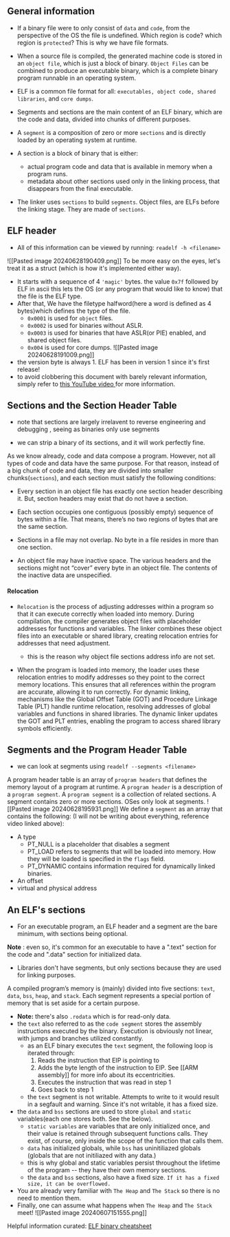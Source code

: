 ## General information
- If a binary file were to only consist of `data` and `code`, from the perspective of the OS the file is undefined. Which region is code? which region is `protected`? This is why we have file formats.

- When a source file is compiled, the generated machine code is stored in an `object file`, which is just a block of binary. `Object Files` can be combined to produce an executable binary, which is a complete binary program runnable in an operating system.

- ELF is a common file format for all: `executables, object code, shared libraries`, and `core dumps`.

- Segments and sections are the main content of an ELF binary, which are the code and data, divided into chunks of different purposes.

- A `segment` is a composition of zero or more `sections` and is directly loaded by an operating system at runtime.

- A section is a block of binary that is either:
	-  actual program code and data that is available in memory when a
	program runs.
	-  metadata about other sections used only in the linking process, that disappears from the final executable.

- The linker uses `sections` to build `segments`. Object files, are ELFs before the linking stage. They are made of `sections`.


## ELF header
- All of this information can be viewed by running: `readelf -h <filename>`

![[Pasted image 20240628190409.png]]
To be more easy on the eyes, let's treat it as a struct (which is how it's implemented either way). 
- It starts with a sequence of 4 `'magic'` bytes. the value `0x7f` followed by ELF in ascii this lets the OS (or any program that would like to know) that the file is the ELF type. 
- After that, We have the filetype halfword(here a word is defined as 4 bytes)which defines the type of the file. 
	- `0x0001` is used for `object` files.
	- `0x0002` is used for binaries without ASLR.
	-  `0x0003` is used for  binaries that have ASLR(or PIE) enabled, and shared object files.
	- `0x004` is used for core dumps.
 ![[Pasted image 20240628191009.png]] 
- the version byte is always 1. ELF has been in version 1 since it's first release!
- to avoid clobbering this document with barely relevant information, simply refer to [this YouTube video ](https://www.youtube.com/channel/UC3S8vxwRfqLBdIhgRlDRVzw) for more information.


## Sections and the Section Header Table
* note that sections are largely irrelavent to reverse engineering and debugging , seeing as binaries only use segments
- we can strip a binary of its sections, and it will work perfectly fine.

As we know already, code and data compose a program. However, not all types of code and data have the same purpose. For that reason, instead of a big chunk of code and data, they are divided into smaller chunks(`sections`), and each section must satisfy the following conditions:

- Every section in an object file has exactly one section header describing it. But, section headers may exist that do not have a section.

-  Each section occupies one contiguous (possibly empty) sequence of bytes within a file. That means, there’s no two regions of bytes that are the same section.

-  Sections in a file may not overlap. No byte in a file resides in more than one section.

-  An object file may have inactive space. The various headers and the sections might not “cover” every byte in an object file. The contents of the inactive data are unspecified.
#### Relocation
- `Relocation` is the process of adjusting addresses within a program so that it can execute correctly when loaded into memory. During compilation, the compiler generates object files with placeholder addresses for functions and variables. The linker combines these object files into an executable or shared library, creating relocation entries for addresses that need adjustment.
	- this is the reason why object file sections address info are not set.


- When the program is loaded into memory, the loader uses these relocation entries to modify addresses so they point to the correct memory locations. This ensures that all references within the program are accurate, allowing it to run correctly. For dynamic linking, mechanisms like the Global Offset Table (GOT) and Procedure Linkage Table (PLT) handle runtime relocation, resolving addresses of global variables and functions in shared libraries. The dynamic linker updates the GOT and PLT entries, enabling the program to access shared library symbols efficiently.


## Segments and the Program Header Table
- we can look at  segments using `readelf --segments <filename>`

A program header table is an array of `program headers` that defines the memory layout of a program at runtime. A `program header` is a description of a `program segment`. A `program segment` is a collection of related sections. A segment contains zero or more sections. OSes only look at segments.
![[Pasted image 20240628195931.png]]
We define a `segment` as an array that contains the following: (I will not be writing about everything, reference video linked above):

- A type 
	-  PT_NULL is a placeholder that disables a segment
	- PT_LOAD refers to segments that will be loaded into memory. How they will be loaded is specified in the `flags` field.
	- PT_DYNAMIC contains information required for dynamically linked binaries.
- An offset
- virtual and physical address


## An ELF's sections
- For an executable program, an ELF header and a segment are the bare minimum, with sections being optional.

**Note** : even so, it's common for an executable to have a ".text" section for the code and ".data" section for initialized data.

- Libraries don't have segments, but only sections because they are used for linking purposes.

A compiled program’s memory is (mainly) divided into five sections: `text`, `data`, `bss`, `heap`, and `stack`. Each segment represents a special portion of memory that is set aside for a certain purpose.
- **Note:** there's also `.rodata` which is for read-only data.
- the `text` also referred to as the `code segment` stores the assembly instructions executed by the binary. Execution is obviously not linear, with jumps and branches utilized constantly.
    - as an ELF binary executes the `text` segment, the following loop is iterated through:
        1. Reads the instruction that EIP is pointing to
        2. Adds the byte length of the instruction to EIP. See [[ARM assembly]] for more info about its eccentricities. 
        3. Executes the instruction that was read in step 1
        4. Goes back to step 1
    - the `text` segment is not writable. Attempts to write to it would result in a segfault and warning. Since it's not writable, it has a fixed size.
- the `data` and `bss` sections are used to store `global` and `static` variables(each one stores both. See the below).
    - `static variables` are variables that are only initialized once, and their value is retained through subsequent functions calls. They exist, of course, only inside the scope of the function that calls them. 
    - `data` has initialized globals, while `bss` has uninitiliazed globals (globals that are not initiliazed with any data.)
    - this is why global and static variables persist throughout the lifetime of the program -- they have their own memory sections.
    - the `data` and `bss` sections, also have a fixed size. `If it has a fixed size, it can be overflowed.`
- You are already very familiar with `The Heap` and `The Stack` so there is no need to mention them.
- Finally, one can assume what happens when `The Heap` and `The Stack` meet!
	![[Pasted image 20240607151555.png]]

Helpful information curated:
[ELF binary cheatsheet](https://gist.github.com/DtxdF/e6d940271e0efca7e0e2977723aec360)

